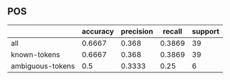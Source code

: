 
## POS

|                  | accuracy | precision | recall | support |
|------------------|----------|-----------|--------|---------|
| all              | 0.6667   | 0.368     | 0.3869 | 39      |
| known-tokens     | 0.6667   | 0.368     | 0.3869 | 39      |
| ambiguous-tokens | 0.5      | 0.3333    | 0.25   | 6       |

